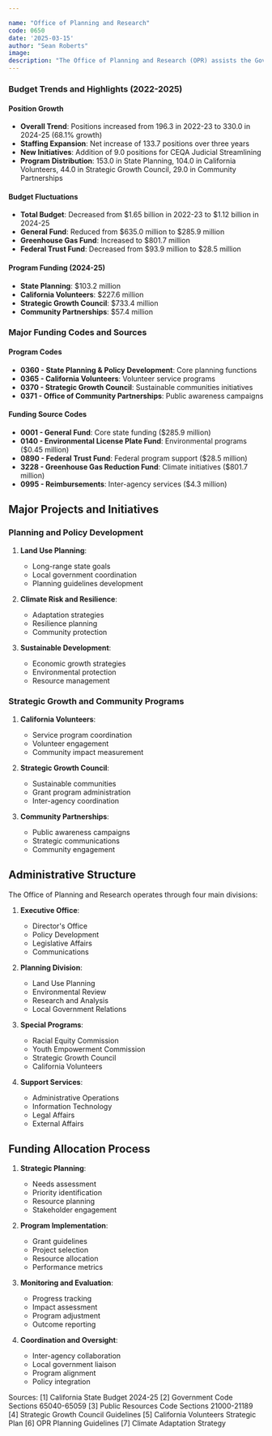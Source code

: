 ```yaml
---

name: "Office of Planning and Research"
code: 0650
date: '2025-03-15'
author: "Sean Roberts"
image: 
description: "The Office of Planning and Research (OPR) assists the Governor and Administration in planning, research, policy development, and legislative analysis, focusing on land use, climate resilience, sustainable development, and research."
---
```


### Budget Trends and Highlights (2022-2025)

#### Position Growth
- **Overall Trend**: Positions increased from 196.3 in 2022-23 to 330.0 in 2024-25 (68.1% growth)
- **Staffing Expansion**: Net increase of 133.7 positions over three years
- **New Initiatives**: Addition of 9.0 positions for CEQA Judicial Streamlining
- **Program Distribution**: 153.0 in State Planning, 104.0 in California Volunteers, 44.0 in Strategic Growth Council, 29.0 in Community Partnerships

#### Budget Fluctuations
- **Total Budget**: Decreased from $1.65 billion in 2022-23 to $1.12 billion in 2024-25
- **General Fund**: Reduced from $635.0 million to $285.9 million
- **Greenhouse Gas Fund**: Increased to $801.7 million
- **Federal Trust Fund**: Decreased from $93.9 million to $28.5 million

#### Program Funding (2024-25)
- **State Planning**: $103.2 million
- **California Volunteers**: $227.6 million
- **Strategic Growth Council**: $733.4 million
- **Community Partnerships**: $57.4 million

### Major Funding Codes and Sources

#### Program Codes
- **0360 - State Planning & Policy Development**: Core planning functions
- **0365 - California Volunteers**: Volunteer service programs
- **0370 - Strategic Growth Council**: Sustainable communities initiatives
- **0371 - Office of Community Partnerships**: Public awareness campaigns

#### Funding Source Codes
- **0001 - General Fund**: Core state funding ($285.9 million)
- **0140 - Environmental License Plate Fund**: Environmental programs ($0.45 million)
- **0890 - Federal Trust Fund**: Federal program support ($28.5 million)
- **3228 - Greenhouse Gas Reduction Fund**: Climate initiatives ($801.7 million)
- **0995 - Reimbursements**: Inter-agency services ($4.3 million)

## Major Projects and Initiatives

### Planning and Policy Development

1. **Land Use Planning**:
   - Long-range state goals
   - Local government coordination
   - Planning guidelines development

2. **Climate Risk and Resilience**:
   - Adaptation strategies
   - Resilience planning
   - Community protection

3. **Sustainable Development**:
   - Economic growth strategies
   - Environmental protection
   - Resource management

### Strategic Growth and Community Programs

1. **California Volunteers**:
   - Service program coordination
   - Volunteer engagement
   - Community impact measurement

2. **Strategic Growth Council**:
   - Sustainable communities
   - Grant program administration
   - Inter-agency coordination

3. **Community Partnerships**:
   - Public awareness campaigns
   - Strategic communications
   - Community engagement

## Administrative Structure

The Office of Planning and Research operates through four main divisions:

1. **Executive Office**:
   - Director's Office
   - Policy Development
   - Legislative Affairs
   - Communications

2. **Planning Division**:
   - Land Use Planning
   - Environmental Review
   - Research and Analysis
   - Local Government Relations

3. **Special Programs**:
   - Racial Equity Commission
   - Youth Empowerment Commission
   - Strategic Growth Council
   - California Volunteers

4. **Support Services**:
   - Administrative Operations
   - Information Technology
   - Legal Affairs
   - External Affairs

## Funding Allocation Process

1. **Strategic Planning**:
   - Needs assessment
   - Priority identification
   - Resource planning
   - Stakeholder engagement

2. **Program Implementation**:
   - Grant guidelines
   - Project selection
   - Resource allocation
   - Performance metrics

3. **Monitoring and Evaluation**:
   - Progress tracking
   - Impact assessment
   - Program adjustment
   - Outcome reporting

4. **Coordination and Oversight**:
   - Inter-agency collaboration
   - Local government liaison
   - Program alignment
   - Policy integration

Sources:
[1] California State Budget 2024-25
[2] Government Code Sections 65040-65059
[3] Public Resources Code Sections 21000-21189
[4] Strategic Growth Council Guidelines
[5] California Volunteers Strategic Plan
[6] OPR Planning Guidelines
[7] Climate Adaptation Strategy 